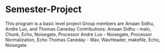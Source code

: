 # Semester-Project
This program is a basic level project
Group members are Amaan Sidhu, Andre Luo, and Thomas Caneday
Contributions:
    Amaan Sidhu - main, Chunk, Echo, Noisegate, Processor
    Andre Luo - Noisegate, Processor Normalization, Echo
    Thomas Caneday - Wav, WavHeader, makefile, Echo, Noisegate
